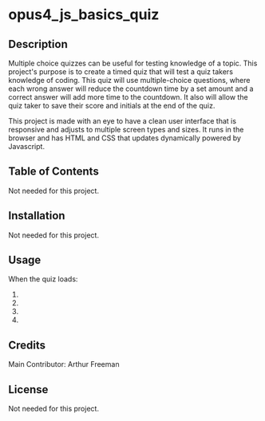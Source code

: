 # opus4_js_basics_quiz

## Description 

Multiple choice quizzes can be useful for testing knowledge of a topic. This project's purpose is to create a timed quiz that will test a quiz takers knowledge of coding. This quiz will use multiple-choice questions, where each wrong answer will reduce the countdown time by a set amount and a correct answer will add more time to the countdown. It also will allow the quiz taker to save their score and initials at the end of the quiz.

This project is made with an eye to have a clean user interface that is responsive and adjusts to multiple screen types and sizes. It runs in the browser and has HTML and CSS that updates dynamically powered by Javascript.


## Table of Contents

Not needed for this project.


## Installation

Not needed for this project.


## Usage 

When the quiz loads:

1.
2.
3.
4.


## Credits

Main Contributor: Arthur Freeman



## License

Not needed for this project.
